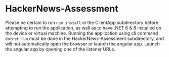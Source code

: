 # HackerNews-Assessment

Please be certain to run `npm install` in the ClientApp subdirectory before attempting to run the application, as well as to have .NET 6 & 8 installed on the device or virtual machine.
Running the application using cli command `dotnet run` must be done in the HackerNews-Assessment subdirectory, and will not automatically open the browser or launch the angular app. Launch the angular app by opening one of the listener URLs.
